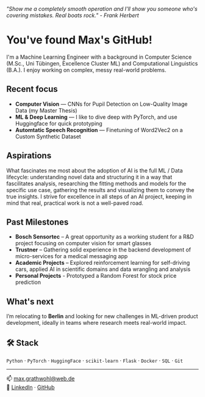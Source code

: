 

<!--
## Hi there 👋
**Mxgra/MxGra** is a ✨ _special_ ✨ repository because its `README.md` (this file) appears on your GitHub profile.

Here are some ideas to get you started:

- 🔭 I’m currently working on ...
- 🌱 I’m currently learning ...
- 👯 I’m looking to collaborate on ...
- 🤔 I’m looking for help with ...
- 💬 Ask me about ...
- 📫 How to reach me: ...
- 😄 Pronouns: ...
- ⚡ Fun fact: ...
-->
*"Show me a completely smooth operation and I'll show you someone who's covering mistakes. Real boats rock." - Frank Herbert*

# You've found Max's GitHub!

I'm a Machine Learning Engineer with a background in Computer Science (M.Sc., Uni Tübingen, Excellence Cluster ML) and Computational Linguistics (B.A.). I enjoy working on complex, messy real-world problems.

## Recent focus
- **Computer Vision** — CNNs for Pupil Detection on Low-Quality Image Data (my Master Thesis)
- **ML & Deep Learning** — I like to dive deep with PyTorch, and use Huggingface for quick prototyping
- **Automtatic Speech Recognition** — Finetuning of Word2Vec2 on a Custom Synthetic Dataset

## Aspirations
What fascinates me most about the adoption of AI is the full ML / Data lifecycle: understanding novel data and structuring it in a way that fascilitates analysis, researching the fitting methods and models for the specific use case, gathering the results and visualizing them to convey the true insights. I strive for excellence in all steps of an AI project, keeping in mind that real, practical work is not a well-paved road. 


## Past Milestones
- **Bosch Sensortec** – A great opportunity as a working student for a R&D project focusing on computer vision for smart glasses
- **Trustner** – Gathering solid experience in the backend development of micro-services for a medical messaging app
- **Academic Projects** – Explored reinforcement learning for self-driving cars, applied AI in scientific domains and data wrangling and analysis
- **Personal Projects** - Prototyped a Random Forest for stock price prediction

## What's next
I’m relocating to **Berlin** and looking for new challenges in ML-driven product development, ideally in teams where research meets real-world impact.

## 🛠️ Stack
`Python` · `PyTorch` · `HuggingFace` · `scikit-learn` · `Flask` · `Docker` · `SQL` · `Git`

---

📫 [max.grathwohl@web.de](mailto:max.grathwohl@web.de)  
🔗 [LinkedIn](https://www.linkedin.com/in/max-grathwohl) · [GitHub](https://github.com/Mxgra)
